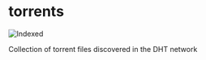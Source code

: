 torrents 
========
![Indexed](https://img.shields.io/badge/indexed-261120-blue)

Collection of torrent files discovered in the DHT network
